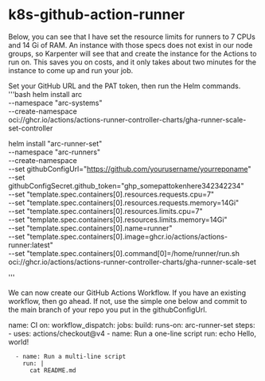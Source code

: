 # k8s-github-action-runner

Below, you can see that I have set the resource limits for runners to 7 CPUs and 14 Gi of RAM. An instance with those specs does not exist in our node groups, so Karpenter will see that and create the instance for the Actions to run on. This saves you on costs, and it only takes about two minutes for the instance to come up and run your job.

Set your GitHub URL and the PAT token, then run the Helm commands.
'''bash
helm install arc \
    --namespace "arc-systems" \
    --create-namespace \
    oci://ghcr.io/actions/actions-runner-controller-charts/gha-runner-scale-set-controller

helm install "arc-runner-set" \
    --namespace "arc-runners" \
    --create-namespace \
    --set githubConfigUrl="https://github.com/yourusername/yourreponame" \
    --set githubConfigSecret.github_token="ghp_somepattokenhere342342234" \
    --set "template.spec.containers[0].resources.requests.cpu=7" \
    --set "template.spec.containers[0].resources.requests.memory=14Gi" \
    --set "template.spec.containers[0].resources.limits.cpu=7" \
    --set "template.spec.containers[0].resources.limits.memory=14Gi" \
    --set "template.spec.containers[0].name=runner" \
    --set "template.spec.containers[0].image=ghcr.io/actions/actions-runner:latest" \
    --set "template.spec.containers[0].command[0]=/home/runner/run.sh \
    oci://ghcr.io/actions/actions-runner-controller-charts/gha-runner-scale-set

'''
    

We can now create our GitHub Actions Workflow. If you have an existing workflow, then go ahead. If not, use the simple one below and commit to the main branch of your repo you put in the githubConfigUrl.

name: CI
on:
  workflow_dispatch:
jobs:
  build:
    runs-on: arc-runner-set
    steps:
      - uses: actions/checkout@v4
      - name: Run a one-line script
        run: echo Hello, world!

      - name: Run a multi-line script
        run: |
          cat README.md
         
